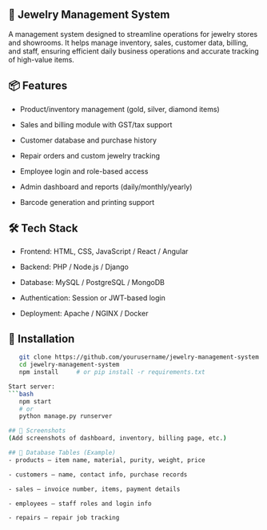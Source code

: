 ## 💍 Jewelry Management System
A management system designed to streamline operations for jewelry stores and showrooms. It helps manage inventory, sales, customer data, billing, and staff, ensuring efficient daily business operations and accurate tracking of high-value items.

## 📦 Features
- Product/inventory management (gold, silver, diamond items)

- Sales and billing module with GST/tax support

- Customer database and purchase history

- Repair orders and custom jewelry tracking

- Employee login and role-based access

- Admin dashboard and reports (daily/monthly/yearly)

- Barcode generation and printing support

## 🛠 Tech Stack
- Frontend: HTML, CSS, JavaScript / React / Angular

- Backend: PHP / Node.js / Django

- Database: MySQL / PostgreSQL / MongoDB

- Authentication: Session or JWT-based login

- Deployment: Apache / NGINX / Docker

## 🔧 Installation
```bash
   git clone https://github.com/yourusername/jewelry-management-system.git
   cd jewelry-management-system
   npm install     # or pip install -r requirements.txt

Start server:
```bash
   npm start
   # or
   python manage.py runserver

## 📸 Screenshots
(Add screenshots of dashboard, inventory, billing page, etc.)

## 📁 Database Tables (Example)
- products — item name, material, purity, weight, price

- customers — name, contact info, purchase records

- sales — invoice number, items, payment details

- employees — staff roles and login info

- repairs — repair job tracking
